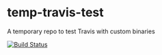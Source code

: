 temp-travis-test
================

A temporary repo to test Travis with custom binaries


[![Build Status](https://travis-ci.org/skepticfx/temp-travis-test.svg?branch=master)](https://travis-ci.org/skepticfx/temp-travis-test)

